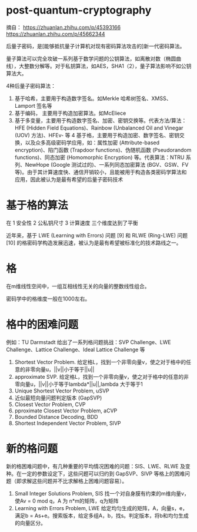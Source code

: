 # post-quantum-cryptography
摘自：
https://zhuanlan.zhihu.com/p/45393166
https://zhuanlan.zhihu.com/p/45662344

后量子密码，是[能够抵抗量子计算机对现有密码算法攻击的]新一代密码算法。

量子算法可以完全攻破一系列基于数学问题的公钥算法，如离散对数（椭圆曲线），大整数分解等。对于私钥算法，如AES，SHA1（2），量子算法影响不如公钥算法大。

4种后量子密码算法：
1. 基于哈希，主要用于构造数字签名。如Merkle 哈希树签名、XMSS、Lamport 签名等
2. 基于编码， 主要用于构造加密算法。如McEliece
3. 基于多变量，主要用于构造数字签名、加密、密钥交换等。代表方法/算法：HFE (Hidden Field Equations)、Rainbow (Unbalanced Oil and Vinegar (UOV) 方法)、HFEv- 等
4 基于格，主要用于构造加密、数字签名、密钥交换，以及众多高级密码学应用，如：属性加密 (Attribute-based encryption)、陷门函数 (Trapdoor functions)、伪随机函数 (Pseudorandom functions)、同态加密 (Homomorphic Encryption) 等。代表算法：NTRU 系列、NewHope (Google 测试过的)、一系列同态加密算法 (BGV、GSW、FV 等)。由于其计算速度快、通信开销较小，且能被用于构造各类密码学算法和应用，因此被认为是最有希望的后量子密码技术

# 基于格的算法
在
  1 安全性
  2 公私钥尺寸
  3 计算速度
三个维度达到了平衡

近年来，基于 LWE (Learning with Errors) 问题 [9] 和 RLWE (Ring-LWE) 问题 [10] 的格密码学构造发展迅速，被认为是最有希望被标准化的技术路线之一。

# 格
在m维线性空间中，一组互相线性无关的向量的整数线性组合。

密码学中的格维度一般在1000左右。

# 格中的困难问题
例如：TU Darmstadt 给出了一系列格问题挑战：SVP Challenge、LWE Challenge、Lattice Challenge、Ideal Lattice Challenge 等

1. Shortest Vector Problem. 给定格L，找到一个非零向量v，使之对于格中的任意的非零向量u，||v||小于等于||u||
2. approximate SVP. 给定格L，找到一个非零向量v，使之对于格中的任意的非零向量u，||v||小于等于lambda*||u||,lambda 大于等于1
3. Unique Shortest Vector Problem, uSVP
4. 近似最短向量问题判定版本 (GapSVP)
5. Closest Vector Problem, CVP
6. pproximate Closest Vector Problem, aCVP
7. Bounded Distance Decoding, BDD
8. Shortest Independent Vector Problem, SIVP

# 新的格问题
新的格困难问题中，有几种重要的平均情况困难的问题：SIS、LWE、RLWE 及变种。在一定的参数设定下，这些问题可以归约到 GapSVP、SIVP 等格上的困难问题（即求解这些问题并不比求解格上困难问题容易）。

1. Small Integer Solutions Problem, SIS
找一个对自身膜有约束的m维向量v，使Av = 0 mod q，A 为 n\*m的矩阵，q为矩阵
2. Learning with Errors Problem, LWE
给定均匀生成的矩阵，A，向量s，e，满足b = As+e。搜索版本，给定多组A，b，找s。判定版本，将b和均匀生成的向量区分。

